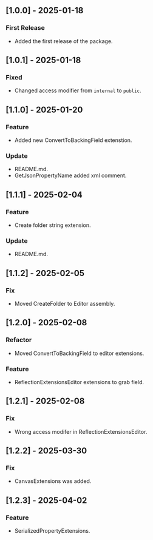 ## [1.0.0] - 2025-01-18
### First Release
- Added the first release of the package.
## [1.0.1] - 2025-01-18
### Fixed
- Changed access modifier from `internal` to `public`.
## [1.1.0] - 2025-01-20
### Feature
- Added new ConvertToBackingField extenstion.
### Update
- README.md.
- GetJsonPropertyName added xml comment.
## [1.1.1] - 2025-02-04
### Feature
- Create folder string extension.
### Update
- README.md.
## [1.1.2] - 2025-02-05
### Fix
- Moved CreateFolder to Editor assembly.
## [1.2.0] - 2025-02-08
### Refactor
- Moved ConvertToBackingField to editor extensions.
### Feature
- ReflectionExtensionsEditor extensions to grab field.
## [1.2.1] - 2025-02-08
### Fix
- Wrong access modifer in ReflectionExtensionsEditor.
## [1.2.2] - 2025-03-30
### Fix
- CanvasExtensions was added.
## [1.2.3] - 2025-04-02
### Feature
- SerializedPropertyExtensions.